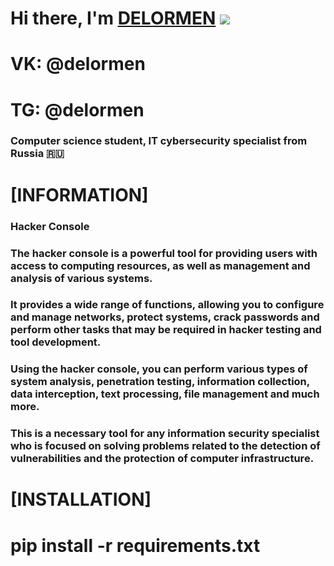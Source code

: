 # Hi there, I'm [DELORMEN](https://delormen.ru) ![](https://github.com/delormens/) 
# VK: @delormen
# TG: @delormen
### Computer science student, IT cybersecurity specialist from Russia 🇷🇺

# [INFORMATION]
### Hacker Console
### The hacker console is a powerful tool for providing users with access to computing resources, as well as management and analysis of various systems. 
### It provides a wide range of functions, allowing you to configure and manage networks, protect systems, crack passwords and perform other tasks that may be required in hacker testing and tool development. 
### Using the hacker console, you can perform various types of system analysis, penetration testing, information collection, data interception, text processing, file management and much more. 
### This is a necessary tool for any information security specialist who is focused on solving problems related to the detection of vulnerabilities and the protection of computer infrastructure.

# [INSTALLATION]
# pip install -r requirements.txt
